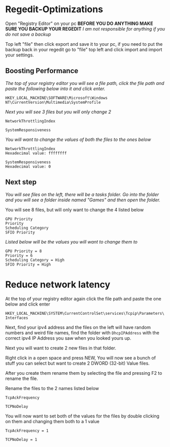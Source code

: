 # Regedit-Optimizations

Open "Registry Editor" on your pc
**BEFORE YOU DO ANYTHING MAKE SURE YOU BACKUP YOUR REGEDIT**
*I am not responsible for anything if you do not save a backup*

Top left "file" then click export and save it to your pc, if you need to put the backup back in your regedit go to "file" top left and click import and import your settings.

## Boosting Performance

*The top of your registry editor you will see a file path, click the file path and paste the following below into it and click enter.*

```HKEY_LOCAL_MACHINE\SOFTWARE\Microsoft\Windows NT\CurrentVersion\Multimedia\SystemProfile```

*Next you will see 3 files but you will only change 2*

```
NetworkThrottlingIndex

SystemResponsiveness
```

*You will want to change the values of both the files to the ones below*

```
NetworkThrottlingIndex
Hexadecimal value: ffffffff

SystemResponsiveness
Hexadecimal value: 0
```

## Next step

*You will see files on the left, there will be a tasks folder. Go into the folder and you will see a folder inside named "Games" and then open the folder.*

You will see 8 files, but will only want to change the 4 listed below

```
GPU Priority
Priority
Scheduling Category
SFIO Priority
```

*Listed below will be the values you will want to change them to*

```
GPU Priority = 8
Priority = 6
Scheduling Category = High
SFIO Priority = High
```

# Reduce network latency

At the top of your registry editor again click the file path and paste the one below and click enter

``` HKEY_LOCAL_MACHINE\SYSTEM\CurrentControlSet\services\Tcpip\Parameters\Interfaces ```

Next, find your ipv4 address and the files on the left will have random numbers and weird file names, find the folder with ```DhcpIPAddress``` with the correct ipv4 IP Address you saw when you looked yours up.

Next you will want to create 2 new files in that folder.

Right click in a open space and press NEW, You will now see a bunch of stuff you can select but want to create 2 DWORD (32-bit) Value files.

After you create them rename them by selecting the file and pressing F2 to rename the file. 

Rename the files to the 2 names listed below

```
TcpAckFrequency

TCPNoDelay
```

You will now want to set both of the values for the files by double clicking on them and changing them both to a 1 value

```
TcpAckFrequency = 1

TCPNoDelay = 1
```
